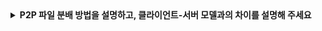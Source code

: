 <details>
  <summary><strong>P2P 파일 분배 방법을 설명하고, 클라이언트-서버 모델과의 차이를 설명해 주세요</strong></summary>

<br>

**P2P 파일 분배**는 파일을 분배할 때 클라이언트가 서버와 다른 클라이언트에게서 파일 조각을 다운 받고, 받은 파일 조각은 다시 다른 클라이언트 업로드 하는 방식입니다  
파일의 최소분배시간은 클라이언트-서버 모델의 경우 클라이언트의 수(N)에 비례하여 증가하지만, P2P 파일 분배는 **N보다 작은 크기만큼 증가**합니다  
즉, P2P 파일 분배는 클라이언트 수가 증가할수록 효율성이 증가하기에 **대규모 파일 분배에 유리하고 확장성에 이점**이 있습니다  

<br>

- 대표적인 P2P 파일 분배 시스템 : BitTorrent
</details>
